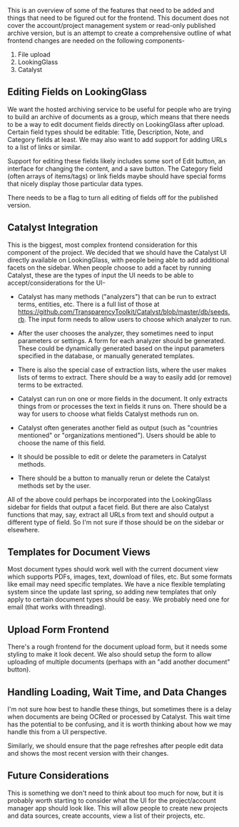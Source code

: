 This is an overview of some of the features that need to be added and things
that need to be figured out for the frontend. This document does not cover the
account/project management system or read-only published archive version, but
is an attempt to create a comprehensive outline of what frontend changes are
needed on the following components-
1. File upload
2. LookingGlass
3. Catalyst


## Editing Fields on LookingGlass

We want the hosted archiving service to be useful for people who are trying to
build an archive of documents as a group, which means that there needs to be a
way to edit document fields directly on LookingGlass after upload. Certain
field types should be editable: Title, Description, Note, and Category
fields at least. We may also want to add support for adding URLs to a list of
links or similar.

Support for editing these fields likely includes some sort of Edit button, an
interface for changing the content, and a save button. The Category field
(often arrays of items/tags) or link fields maybe should have special forms that
nicely display those particular data types.

There needs to be a flag to turn all editing of fields off for the published
version.


## Catalyst Integration

This is the biggest, most complex frontend consideration for this component of
the project. We decided that we should have the Catalyst UI directly available
on LookingGlass, with people being able to add additional facets on the
sidebar. When people choose to add a facet by running Catalyst, these are the
types of input the UI needs to be able to accept/considerations for the UI-

* Catalyst has many methods ("analyzers") that can be run to extract terms,
  entities, etc. There is a full list of those at
  https://github.com/TransparencyToolkit/Catalyst/blob/master/db/seeds.rb. The
  input form needs to allow users to choose which analyzer to run.

* After the user chooses the analyzer, they sometimes need to input parameters
  or settings. A form for each analyzer should be generated. These could be
  dynamically generated based on the input parameters specified in the
  database, or manually generated templates.

* There is also the special case of extraction lists, where the user makes
  lists of terms to extract. There should be a way to easily add (or remove)
  terms to be extracted.

* Catalyst can run on one or more fields in the document. It only extracts
  things from or processes the text in fields it runs on. There should be a
  way for users to choose what fields Catalyst methods run on.

* Catalyst often generates another field as output (such as "countries
  mentioned" or "organizations mentioned"). Users should be able to
  choose the name of this field.

* It should be possible to edit or delete the parameters in Catalyst methods.

* There should be a button to manually rerun or delete the Catalyst methods
  set by the user.

All of the above could perhaps be incorporated into the LookingGlass sidebar
for fields that output a facet field. But there are also Catalyst functions
that may, say, extract all URLs from text and should output a different type
of field. So I'm not sure if those should be on the sidebar or elsewhere.


## Templates for Document Views

Most document types should work well with the current document view which
supports PDFs, images, text, download of files, etc. But some formats like
email may need specific templates. We have a nice flexible templating system
since the update last spring, so adding new templates that only apply to
certain document types should be easy. We probably need one for email (that
works with threading).


## Upload Form Frontend

There's a rough frontend for the document upload form, but it needs some
styling to make it look decent. We also should setup the form to allow
uploading of multiple documents (perhaps with an "add another document"
button).


## Handling Loading, Wait Time, and Data Changes

I'm not sure how best to handle these things, but sometimes there is a delay
when documents are being OCRed or processed by Catalyst. This wait time has
the potential to be confusing, and it is worth thinking about how we may
handle this from a UI perspective.

Similarly, we should ensure that the page refreshes after people edit data and
shows the most recent version with their changes.


## Future Considerations

This is something we don't need to think about too much for now, but it is
probably worth starting to consider what the UI for the project/account
manager app should look like. This will allow people to create new projects
and data sources, create accounts, view a list of their projects, etc.
